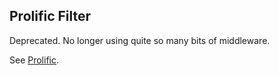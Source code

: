 ## Prolific Filter

Deprecated. No longer using quite so many bits of middleware.

See [Prolific](http://github.com/bigeasy/prolific).
